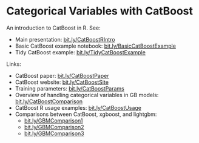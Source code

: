 # Categorical Variables with CatBoost

An introduction to CatBoost in R. See:

* Main presentation: [bit.ly/CatBoostRIntro](bit.ly/CatBoostRIntro)
* Basic CatBoost example notebook: [bit.ly/BasicCatBoostExample](bit.ly/BasicCatBoostExample)
* Tidy CatBoost example: [bit.ly/TidyCatBoostExample](bit.ly/TidyCatBoostExample)

Links:

* CatBoost paper: [bit.ly/CatBoostPaper](bit.ly/CatBoostPaper)
* CatBoost website: [bit.ly/CatBoostSite](bit.ly/CatBoostSite)
* Training parameters: [bit.ly/CatBoostParams](https://bit.ly/CatBoostParams)
* Overview of handling categorical variables in GB models: [bit.ly/CatBoostComparison](bit.ly/CatBoostComparison)
* CatBoost R usage examples: [bit.ly/CatBoostUsage](bit.ly/CatBoostUsage)
* Comparisons between CatBoost, xgboost, and lightgbm:
  * [bit.ly/GBMComparison1](bit.ly/GBMComparison1)
  * [bit.ly/GBMComparison2](bit.ly/GBMComparison2)
  * [bit.ly/GBMComparison3](bit.ly/GBMComparison3)
